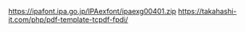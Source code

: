 https://ipafont.ipa.go.jp/IPAexfont/ipaexg00401.zip
https://takahashi-it.com/php/pdf-template-tcpdf-fpdi/
